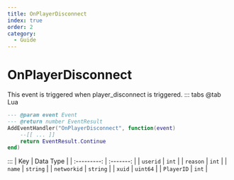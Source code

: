 ```yaml
---
title: OnPlayerDisconnect
index: true
order: 2
category:
  - Guide
---
```


# OnPlayerDisconnect
This event is triggered when player_disconnect is triggered.
::: tabs
@tab Lua
```lua
--- @param event Event
--- @return number EventResult
AddEventHandler("OnPlayerDisconnect", function(event)
    --[[ ... ]]
    return EventResult.Continue
end)
```

:::
|     Key     | Data Type |
| :---------: | :-------: |
|   `userid`  |   `int`   |
|   `reason`  |   `int`   |
|    `name`   |  `string` |
| `networkid` |  `string` |
|    `xuid`   |  `uint64` |
|  `PlayerID` |   `int`   |